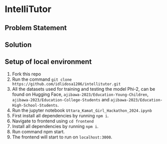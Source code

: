 # IntelliTutor
## Problem Statement
## Solution

## Setup of local environment
1. Fork this repo
2. Run the command `git clone https://github.com/idlidosa1206/intellitutor.git`
3. All the datasets used for training and testing the model Phi-2, can be found on Hugging Face, `ajibawa-2023/Education-Young-Children`, `ajibawa-2023/Education-College-Students` and `ajibawa-2023/Education-High-School-Students`.
4. Run the jupyter notebook `Uttara_Kamat_Girl_Hackathon_2024.ipynb`
5. First install all dependencies by running `npm i`.
6. Navigate to frontend using `cd frontend`
7. Install all dependencies by running `npm i`.
8. Run command npm start.
9. The frontend will start to run on `localhost:3000`.
